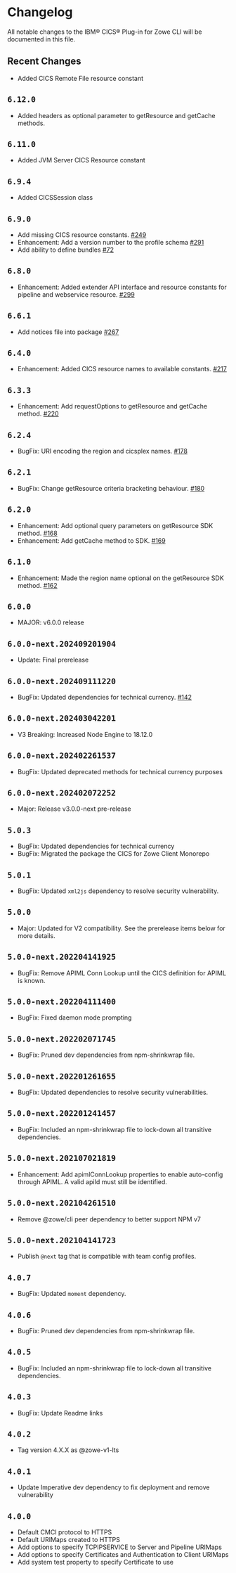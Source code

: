 # Changelog

All notable changes to the IBM® CICS® Plug-in for Zowe CLI will be documented in this file.

## Recent Changes

- Added CICS Remote File resource constant

## `6.12.0`

- Added headers as optional parameter to getResource and getCache methods.

## `6.11.0`

- Added JVM Server CICS Resource constant

## `6.9.4`

- Added CICSSession class

## `6.9.0`

- Add missing CICS resource constants. [#249](https://github.com/zowe/cics-for-zowe-client/pull/249)
- Enhancement: Add a version number to the profile schema [#291](https://github.com/zowe/cics-for-zowe-client/issues/291)
- Add ability to define bundles [#72](https://github.com/zowe/cics-for-zowe-client/issues/72)

## `6.8.0`

- Enhancement: Added extender API interface and resource constants for pipeline and webservice resource. [#299](https://github.com/zowe/cics-for-zowe-client/pull/299)

## `6.6.1`

- Add notices file into package [#267](https://github.com/zowe/cics-for-zowe-client/issues/267)

## `6.4.0`

- Enhancement: Added CICS resource names to available constants. [#217](https://github.com/zowe/cics-for-zowe-client/issues/217)

## `6.3.3`

- Enhancement: Add requestOptions to getResource and getCache method. [#220](https://github.com/zowe/cics-for-zowe-client/issues/220)

## `6.2.4`

- BugFix: URI encoding the region and cicsplex names. [#178](https://github.com/zowe/cics-for-zowe-client/issues/178)

## `6.2.1`

- BugFix: Change getResource criteria bracketing behaviour. [#180](https://github.com/zowe/cics-for-zowe-client/issues/180)

## `6.2.0`

- Enhancement: Add optional query parameters on getResource SDK method. [#168](https://github.com/zowe/cics-for-zowe-client/issues/168)
- Enhancement: Add getCache method to SDK. [#169](https://github.com/zowe/cics-for-zowe-client/issues/169)

## `6.1.0`

- Enhancement: Made the region name optional on the getResource SDK method. [#162](https://github.com/zowe/cics-for-zowe-client/issues/162)

## `6.0.0`

- MAJOR: v6.0.0 release

## `6.0.0-next.202409201904`

- Update: Final prerelease

## `6.0.0-next.202409111220`

- BugFix: Updated dependencies for technical currency. [#142](https://github.com/zowe/cics-for-zowe-client/pull/142)

## `6.0.0-next.202403042201`

- V3 Breaking: Increased Node Engine to 18.12.0

## `6.0.0-next.202402261537`

- BugFix: Updated deprecated methods for technical currency purposes

## `6.0.0-next.202402072252`

- Major: Release v3.0.0-next pre-release

## `5.0.3`

- BugFix: Updated dependencies for technical currency
- BugFix: Migrated the package the CICS for Zowe Client Monorepo

## `5.0.1`

- BugFix: Updated `xml2js` dependency to resolve security vulnerability.

## `5.0.0`

- Major: Updated for V2 compatibility. See the prerelease items below for more details.

## `5.0.0-next.202204141925`

- BugFix: Remove APIML Conn Lookup until the CICS definition for APIML is known.

## `5.0.0-next.202204111400`

- BugFix: Fixed daemon mode prompting

## `5.0.0-next.202202071745`

- BugFix: Pruned dev dependencies from npm-shrinkwrap file.

## `5.0.0-next.202201261655`

- BugFix: Updated dependencies to resolve security vulnerabilities.

## `5.0.0-next.202201241457`

- BugFix: Included an npm-shrinkwrap file to lock-down all transitive dependencies.

## `5.0.0-next.202107021819`

- Enhancement: Add apimlConnLookup properties to enable auto-config through APIML. A valid apiId must still be identified.

## `5.0.0-next.202104261510`

- Remove @zowe/cli peer dependency to better support NPM v7

## `5.0.0-next.202104141723`

- Publish `@next` tag that is compatible with team config profiles.

## `4.0.7`

- BugFix: Updated `moment` dependency.

## `4.0.6`

- BugFix: Pruned dev dependencies from npm-shrinkwrap file.

## `4.0.5`

- BugFix: Included an npm-shrinkwrap file to lock-down all transitive dependencies.

## `4.0.3`

- BugFix: Update Readme links

## `4.0.2`

- Tag version 4.X.X as @zowe-v1-lts

## `4.0.1`

- Update Imperative dev dependency to fix deployment and remove vulnerability

## `4.0.0`

- Default CMCI protocol to HTTPS
- Default URIMaps created to HTTPS
- Add options to specify TCPIPSERVICE to Server and Pipeline URIMaps
- Add options to specify Certificates and Authentication to Client URIMaps
- Add system test property to specify Certificate to use
